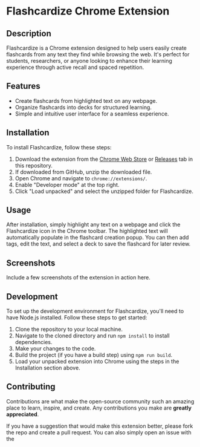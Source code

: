 # Flashcardize Chrome Extension

## Description

Flashcardize is a Chrome extension designed to help users easily create flashcards from any text they find while browsing the web. It's perfect for students, researchers, or anyone looking to enhance their learning experience through active recall and spaced repetition.

## Features

- Create flashcards from highlighted text on any webpage.
- Organize flashcards into decks for structured learning.
- Simple and intuitive user interface for a seamless experience.

## Installation

To install Flashcardize, follow these steps:

1. Download the extension from the [Chrome Web Store](Web_Store_Link) or [Releases](GitHub_Releases_Link) tab in this repository.
2. If downloaded from GitHub, unzip the downloaded file.
3. Open Chrome and navigate to `chrome://extensions/`.
4. Enable "Developer mode" at the top right.
5. Click "Load unpacked" and select the unzipped folder for Flashcardize.

## Usage

After installation, simply highlight any text on a webpage and click the Flashcardize icon in the Chrome toolbar. The highlighted text will automatically populate in the flashcard creation popup. You can then add tags, edit the text, and select a deck to save the flashcard for later review.

## Screenshots

Include a few screenshots of the extension in action here.

## Development

To set up the development environment for Flashcardize, you'll need to have Node.js installed. Follow these steps to get started:

1. Clone the repository to your local machine.
2. Navigate to the cloned directory and run `npm install` to install dependencies.
3. Make your changes to the code.
4. Build the project (if you have a build step) using `npm run build`.
5. Load your unpacked extension into Chrome using the steps in the Installation section above.

## Contributing

Contributions are what make the open-source community such an amazing place to learn, inspire, and create. Any contributions you make are **greatly appreciated**.

If you have a suggestion that would make this extension better, please fork the repo and create a pull request. You can also simply open an issue with the
